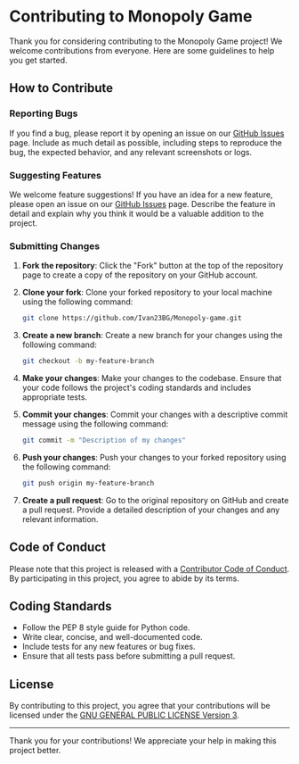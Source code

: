 # Contributing to Monopoly Game

Thank you for considering contributing to the Monopoly Game project! We welcome contributions from everyone. Here are some guidelines to help you get started.

## How to Contribute

### Reporting Bugs

If you find a bug, please report it by opening an issue on our [GitHub Issues](https://github.com/Ivan23BG/Monopoly-game/issues) page. Include as much detail as possible, including steps to reproduce the bug, the expected behavior, and any relevant screenshots or logs.

### Suggesting Features

We welcome feature suggestions! If you have an idea for a new feature, please open an issue on our [GitHub Issues](https://github.com/Ivan23BG/Monopoly-game/issues) page. Describe the feature in detail and explain why you think it would be a valuable addition to the project.

### Submitting Changes

1. **Fork the repository**: Click the "Fork" button at the top of the repository page to create a copy of the repository on your GitHub account.

2. **Clone your fork**: Clone your forked repository to your local machine using the following command:
   ```sh
   git clone https://github.com/Ivan23BG/Monopoly-game.git
   ```

3. **Create a new branch**: Create a new branch for your changes using the following command:
   ```sh
   git checkout -b my-feature-branch
   ```

4. **Make your changes**: Make your changes to the codebase. Ensure that your code follows the project's coding standards and includes appropriate tests.

5. **Commit your changes**: Commit your changes with a descriptive commit message using the following command:
   ```sh
   git commit -m "Description of my changes"
   ```

6. **Push your changes**: Push your changes to your forked repository using the following command:
   ```sh
   git push origin my-feature-branch
   ```

7. **Create a pull request**: Go to the original repository on GitHub and create a pull request. Provide a detailed description of your changes and any relevant information.

## Code of Conduct
Please note that this project is released with a [Contributor Code of Conduct](https://github.com/Ivan23BG/Monopoly-game/CODE_OF_CONDUCT.md). By participating in this project, you agree to abide by its terms.
## Coding Standards

- Follow the PEP 8 style guide for Python code.
- Write clear, concise, and well-documented code.
- Include tests for any new features or bug fixes.
- Ensure that all tests pass before submitting a pull request.

## License

By contributing to this project, you agree that your contributions will be licensed under the [GNU GENERAL PUBLIC LICENSE Version 3](https://github.com/Ivan23BG/Monopoly-game/LICENSE).

---

Thank you for your contributions! We appreciate your help in making this project better.

